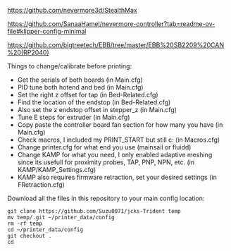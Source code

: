 https://github.com/nevermore3d/StealthMax

https://github.com/SanaaHamel/nevermore-controller?tab=readme-ov-file#klipper-config-minimal

https://github.com/bigtreetech/EBB/tree/master/EBB%20SB2209%20CAN%20(RP2040)

Things to change/calibrate before printing:
    
+ Get the serials of both boards (in Main.cfg)
+ PID tune both hotend and bed (in Main.cfg)
+ Set the right z offset for tap (in Bed-Related.cfg)
+ Find the location of the endstop (in Bed-Related.cfg)
+ Also set the z endstop offset in stepper_z (in Main.cfg)
+ Tune E steps for extruder (in Main.cfg)
+ Copy paste the controller board fan section for how many you have (in Main.cfg)
+ Check macros, I included my PRINT_START but still c: (in Macros.cfg)
+ Change printer.cfg for what end you use (mainsail or fluidd)
+ Change KAMP for what you need, I only enabled adaptive meshing since its usefull for proximity probes, TAP, PNP, NPN, etc. (in KAMP/KAMP_Settings.cfg)
+ KAMP also requires firmware retraction, set your desired settings (in FRetraction.cfg)

Download all the files in this repository to your main config location:

    git clone https://github.com/Suzu0071/jcks-Trident temp
    mv temp/.git ~/printer_data/config
    rm -rf temp
    cd ~/printer_data/config
    git checkout .
    cd
